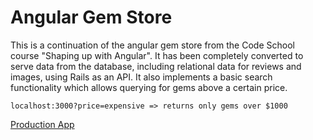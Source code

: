 # Angular Gem Store

This is a continuation of the angular gem store from the Code School course
"Shaping up with Angular". It has been completely converted to serve data
from the database, including relational data for reviews and images,
using Rails as an API. It also implements a basic search
functionality which allows querying for gems above a certain price.

```
localhost:3000?price=expensive => returns only gems over $1000
```

[Production App](https://angular-gem-store.herokuapp.com/)
